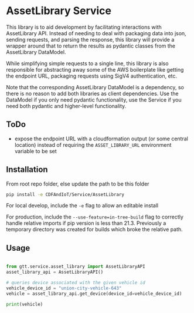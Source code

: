 # AssetLibrary Service
This library is to aid development by facilitating interactions with AssetLibrary API. Instead of needing to deal with packaging data into json, sending requests, and parsing the response, this library will provide a wrapper around that to return the results as pydantic classes from the AssetLibrary DataModel.

While simplifying simple requests to a single line, this library is also responsible for abstracting away some of the AWS boilerplate like getting the endpoint URL, packaging requests using SigV4 authentication, etc.

Note that the corresponding AssetLibrary DataModel is a dependency, so there is no reason to add both libraries as client dependencies. Use the DataModel if you only need pydantic functionality, use the Service if you need both pydantic and higher-level functionality.

## ToDo
- expose the endpoint URL with a cloudformation output (or some central location) instead of requiring the `ASSET_LIBRARY_URL` environment variable to be set

## Installation
From root repo folder, else update the path to be this folder

``` bash
pip install -e CDFAndIoT/Service/AssetLibrary
```

For local develop, include the `-e` flag to allow an editable install

For production, include the `--use-feature=in-tree-build` flag to correctly handle relative imports if pip version is less than 21.3. Previously a temporary directory was created for builds which broke the relative path.

## Usage
```python

from gtt.service.asset_library import AssetLibraryAPI
asset_library_api = AssetLibraryAPI()

# queries device associated with the given vehicle id
vehicle_device_id = "union-city-vehicle-643"
vehicle = asset_library_api.get_device(device_id=vehicle_device_id)

print(vehicle)
```

